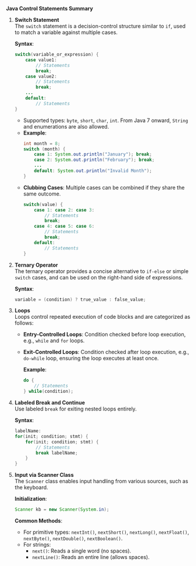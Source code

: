 **Java Control Statements Summary**

1. **Switch Statement**  
   The `switch` statement is a decision-control structure similar to `if`, used to match a variable against multiple cases.
   
   **Syntax**:
   ```java
   switch(variable_or_expression) {
       case value1:
           // Statements
           break;
       case value2:
           // Statements
           break;
       ...
       default:
           // Statements
   }
   ```
   - Supported types: `byte`, `short`, `char`, `int`. From Java 7 onward, `String` and enumerations are also allowed.
   - **Example**:
     ```java
     int month = 8;
     switch (month) {
         case 1: System.out.println("January"); break;
         case 2: System.out.println("February"); break;
         ...
         default: System.out.println("Invalid Month");
     }
     ```
   - **Clubbing Cases**: Multiple cases can be combined if they share the same outcome.
     ```java
     switch(value) {
         case 1: case 2: case 3:
             // Statements
             break;
         case 4: case 5: case 6:
             // Statements
             break;
         default:
             // Statements
     }
     ```

2. **Ternary Operator**  
   The ternary operator provides a concise alternative to `if-else` or simple `switch` cases, and can be used on the right-hand side of expressions.

   **Syntax**:
   ```java
   variable = (condition) ? true_value : false_value;
   ```

3. **Loops**  
   Loops control repeated execution of code blocks and are categorized as follows:
   - **Entry-Controlled Loops**: Condition checked before loop execution, e.g., `while` and `for` loops.
   - **Exit-Controlled Loops**: Condition checked after loop execution, e.g., `do-while` loop, ensuring the loop executes at least once.
     
     **Example**:
     ```java
     do {
         // Statements
     } while(condition);
     ```

4. **Labeled Break and Continue**  
   Use labeled `break` for exiting nested loops entirely.
   
   **Syntax**:
   ```java
   labelName:
   for(init; condition; stmt) {
       for(init; condition; stmt) {
           // Statements
           break labelName;
       }
   }
   ```

5. **Input via Scanner Class**  
   The `Scanner` class enables input handling from various sources, such as the keyboard.
   
   **Initialization**:
   ```java
   Scanner kb = new Scanner(System.in);
   ```

   **Common Methods**:
   - For primitive types: `nextInt()`, `nextShort()`, `nextLong()`, `nextFloat()`, `nextByte()`, `nextDouble()`, `nextBoolean()`.
   - For strings:
     - `next()`: Reads a single word (no spaces).
     - `nextLine()`: Reads an entire line (allows spaces).

    